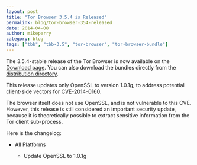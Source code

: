 ```yaml
---
layout: post
title: "Tor Browser 3.5.4 is Released"
permalink: blog/tor-browser-354-released
date: 2014-04-08
author: mikeperry
category: blog
tags: ["tbb", "tbb-3.5", "tor-browser", "tor-browser-bundle"]
---
```


The 3.5.4-stable release of the Tor Browser is now available on the [Download page](https://www.torproject.org/download/download-easy.html). You can also download the bundles directly from the [distribution directory](https://www.torproject.org/dist/torbrowser/3.5.4/).

This release updates only OpenSSL to version 1.0.1g, to address potential client-side vectors for [CVE-2014-0160](https://blog.torproject.org/blog/openssl-bug-cve-2014-0160).

The browser itself does not use OpenSSL, and is not vulnerable to this CVE. However, this release is still considered an important security update, because it is theoretically possible to extract sensitive information from the Tor client sub-process.

Here is the changelog:

- All Platforms

  - Update OpenSSL to 1.0.1g

